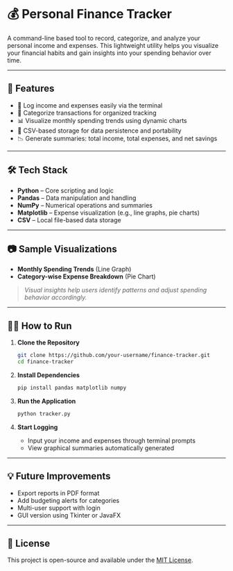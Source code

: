 
# 💰 Personal Finance Tracker

A command-line based tool to record, categorize, and analyze your personal income and expenses. This lightweight utility helps you visualize your financial habits and gain insights into your spending behavior over time.

---

## 🚀 Features

- 📌 Log income and expenses easily via the terminal  
- 🧾 Categorize transactions for organized tracking  
- 📊 Visualize monthly spending trends using dynamic charts  
- 📂 CSV-based storage for data persistence and portability  
- 📉 Generate summaries: total income, total expenses, and net savings  

---

## 🛠️ Tech Stack

- **Python** – Core scripting and logic  
- **Pandas** – Data manipulation and handling  
- **NumPy** – Numerical operations and summaries  
- **Matplotlib** – Expense visualization (e.g., line graphs, pie charts)  
- **CSV** – Local file-based data storage  

---

## 📷 Sample Visualizations

- **Monthly Spending Trends** (Line Graph)  
- **Category-wise Expense Breakdown** (Pie Chart)

> _Visual insights help users identify patterns and adjust spending behavior accordingly._

---

## 🧑‍💻 How to Run

1. **Clone the Repository**
   ```bash
   git clone https://github.com/your-username/finance-tracker.git
   cd finance-tracker
   ```

2. **Install Dependencies**
   ```bash
   pip install pandas matplotlib numpy
   ```

3. **Run the Application**
   ```bash
   python tracker.py
   ```

4. **Start Logging**
   - Input your income and expenses through terminal prompts
   - View graphical summaries automatically generated

---

## 💡 Future Improvements

- Export reports in PDF format  
- Add budgeting alerts for categories  
- Multi-user support with login  
- GUI version using Tkinter or JavaFX  

---

## 📄 License

This project is open-source and available under the [MIT License](LICENSE).
